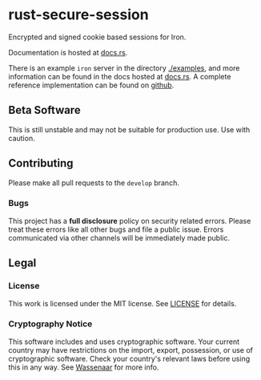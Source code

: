 # rust-secure-session

Encrypted and signed cookie based sessions for Iron.

Documentation is hosted at [docs.rs](https://docs.rs/secure-session/).

There is an example `iron` server in the directory [./examples](./examples), and more
information can be found in the docs hosted at [docs.rs](https://docs.rs/secure-session/).
A complete reference implementation can be found on
[github](https://github.com/heartsucker/iron-reference).

## Beta Software

This is still unstable and may not be suitable for production use. Use with caution.

## Contributing

Please make all pull requests to the `develop` branch.

### Bugs

This project has a **full disclosure** policy on security related errors. Please
treat these errors like all other bugs and file a public issue. Errors communicated
via other channels will be immediately made public.

## Legal

### License

This work is licensed under the MIT license. See [LICENSE](./LICENSE) for details.

### Cryptography Notice

This software includes and uses cryptographic software. Your current country may have
restrictions on the import, export, possession, or use of cryptographic software. Check
your country's relevant laws before using this in any way. See
[Wassenaar](http://www.wassenaar.org/) for more info.
